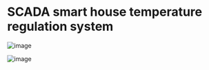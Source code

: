 # SCADA smart house temperature regulation system

![image](https://github.com/user-attachments/assets/20237ee0-573b-46ba-8b84-9ca564224fa0)

![image](https://github.com/user-attachments/assets/13f33566-a87c-421d-9ecd-9b3067cddc63)
